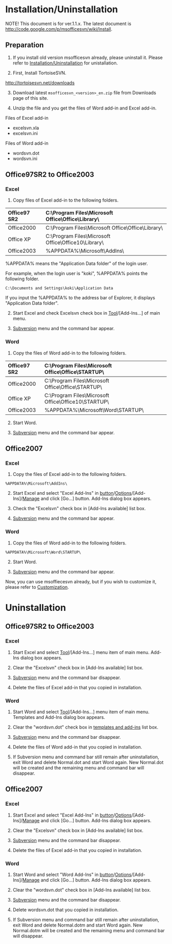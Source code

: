 # Installation/Uninstallation #

NOTE! This document is for ver.1.1.x. The latest document is http://code.google.com/p/msofficesvn/wiki/Install.

## Preparation ##

1. If you install old version msofficesvn already, please uninstall it. Please refer to [Installation/Uninstallation](Install_100.md) for unistallation.

2. First, Install TortoiseSVN.

http://tortoisesvn.net/downloads

3. Download latest `msofficesvn_<version>_en.zip` file from Downloads page of this site.

4. Unzip the file and you get the files of Word add-in and Excel add-in.

Files of Excel add-in
  * excelsvn.xla
  * excelsvn.ini

Files of Word add-in
  * wordsvn.dot
  * wordsvn.ini


## Office97SR2 to Office2003 ##

### Excel ###

1. Copy files of Excel add-in to the following folders.

| Office97 SR2 | C:\Program Files\Microsoft Office\Office\Library\ |
|:-------------|:--------------------------------------------------|
| Office2000   | C:\Program Files\Microsoft Office\Office\Library\ |
| Office XP    | C:\Program Files\Microsoft Office\Office10\Library\ |
| Office2003   | %APPDATA%\Microsoft\AddIns\                       |

%APPDATA% means the "Application Data folder" of the login user.

For example, when the login user is "koki", %APPDATA% points the following folder.

```
C:\Documents and Settings\koki\Application Data
```

If you input the %APPDATA% to the address bar of Explorer, it displays "Application Data folder".

2. Start Excel and check Excelsvn check box in [Tool](Tool.md)/[Add-Ins...] of main menu.

3. [Subversion](Subversion.md) menu and the command bar appear.

### Word ###

1. Copy the files of Word add-in to the following folders.

| Office97 SR2 | C:\Program Files\Microsoft Office\Office\STARTUP\ |
|:-------------|:--------------------------------------------------|
| Office2000   | C:\Program Files\Microsoft Office\Office\STARTUP\ |
| Office XP    | C:\Program Files\Microsoft Office\Office10\STARTUP\ |
| Office2003   | %APPDATA%\Microsoft\Word\STARTUP\                 |

2. Start Word.

3. [Subversion](Subversion.md) menu and the command bar appear.

## Office2007 ##

### Excel ###

1. Copy the files of Excel add-in to the following folders.

```
%APPDATA%\Microsoft\AddIns\
```

2. Start Excel and select "Excel Add-Ins" in [button](Office.md)/[Options](Excel.md)/[Add-Ins]/[Manage](Manage.md) and click [Go...] button. Add-Ins dialog box appears.

3. Check the "Excelsvn" check box in [Add-Ins available] list box.

4. [Subversion](Subversion.md) menu and the command bar appear.

### Word ###

1. Copy the files of Word add-in to the following folders.

```
%APPDATA%\Microsoft\Word\STARTUP\
```

2. Start Word.

3. [Subversion](Subversion.md) menu and the command bar appear.


Now, you can use msoffiecesvn already, but if you wish to customize it, please refer to [Customization](CustomSetting.md).


# Uninstallation #

## Office97SR2 to Office2003 ##

### Excel ###

1. Start Excel and select [Tool](Tool.md)/[Add-Ins...] menu item of main menu. Add-Ins dialog box appears.

2. Clear the "Excelsvn" check box in [Add-Ins available] list box.

3. [Subversion](Subversion.md) menu and the command bar disappear.

4. Delete the files of Excel add-in that you copied in installation.

### Word ###

1. Start Word and select [Tool](Tool.md)/[Add-Ins...] menu item of main menu. Templates and Add-Ins dialog box appears.

2. Clear the "wordsvn.dot" check box in [templates and add-ins](Global.md) list box.

3. [Subversion](Subversion.md) menu and the command bar disappear.

4. Delete the files of Word add-in that you copied in installation.

5. If Subversion menu and command bar still remain after uninstallation, exit Word and delete Normal.dot and start Word again. New Normal.dot will be created and the remaining menu and command bar will disappear.

## Office2007 ##

### Excel ###

1. Start Excel and select "Excel Add-Ins" in [button](Office.md)/[Options](Excel.md)/[Add-Ins]/[Manage](Manage.md) and click [Go...] button. Add-Ins dialog box appears.

2. Clear the "Excelsvn" check box in [Add-Ins available] list box.

3. [Subversion](Subversion.md) menu and the command bar disappear.

4. Delete the files of Excel add-in that you copied in installation.

### Word ###

1. Start Word and select "Word Add-Ins" in [button](Office.md)/[Options](Word.md)/[Add-Ins]/[Manage](Manage.md) and click [Go...] button. Add-Ins dialog box appears.

2. Clear the "wordsvn.dot" check box in [Add-Ins available] list box.

3. [Subversion](Subversion.md) menu and the command bar disappear.

4. Delete wordsvn.dot that you copied in installation.

5. If Subversion menu and command bar still remain after uninstallation, exit Word and delete Normal.dotm and start Word again. New Normal.dotm will be created and the remaining menu and command bar will disappear.